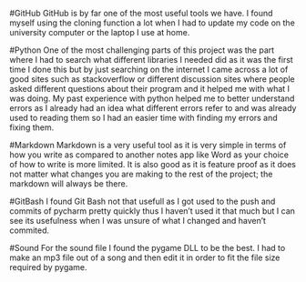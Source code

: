 #GitHub
GitHub is by far one of the most useful tools we have. I found myself using the cloning function a lot 
when I had to update my code on the university computer or the laptop I use at home. 

#Python
One of the most challenging parts of this project was the part where I had to search what different libraries
I needed did as it was the first time I done this but by just searching on the internet I came across a lot 
of good sites such as stackoverflow or different discussion sites where people asked different questions
about their program and it helped me with what I was doing. My past experience with python helped me to
better understand errors as I already had an idea what different errors refer to and was already used
to reading them so I had an easier time with finding my errors and fixing them.

#Markdown
Markdown is a very useful tool as it is very simple in terms of how you write as compared to another
notes app like Word as your choice of how to write is more limited. It is also good as it is feature
proof as it does not matter what changes you are making to the rest of the project; the markdown will
always be there.

#GitBash
I found Git Bash not that usefull as I got used to the push and commits of pycharm pretty quickly thus
I haven’t used it that much but I can see its usefulness when I was unsure of what I changed and haven’t
commited.

#Sound
For the sound file I found the pygame DLL to be the best. I had to make an mp3 file out of a song and then 
edit it in order to fit the file size required by pygame.